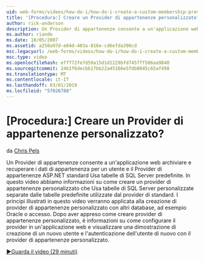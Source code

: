 ```yaml
---
uid: web-forms/videos/how-do-i/how-do-i-create-a-custom-membership-provider
title: '[Procedura:] Creare un Provider di appartenenze personalizzato? | Microsoft Docs'
author: rick-anderson
description: Un Provider di appartenenze consente a un'applicazione web archiviare e recuperare i dati di appartenenza per un utente e l'Usa Provider di appartenenze ASP.NET standard predefinire...
ms.author: riande
ms.date: 10/05/2007
ms.assetid: a250a97d-e04d-403a-816e-cd6efda396cd
msc.legacyurl: /web-forms/videos/how-do-i/how-do-i-create-a-custom-membership-provider
msc.type: video
ms.openlocfilehash: efff72fe7d59a15d1d1229bfd745fff506aa9840
ms.sourcegitcommit: 24b1f6decbb17bb22a45166e5fdb0845c65af498
ms.translationtype: MT
ms.contentlocale: it-IT
ms.lasthandoff: 03/01/2019
ms.locfileid: "57026788"
---
```

<a name="how-do-i-create-a-custom-membership-provider"></a>[Procedura:] Creare un Provider di appartenenze personalizzato?
====================
da [Chris Pels](https://twitter.com/chrispels)

Un Provider di appartenenze consente a un'applicazione web archiviare e recuperare i dati di appartenenza per un utente e il Provider di appartenenze ASP.NET standard Usa tabelle di SQL Server predefinite. In questo video abbiamo informazioni su come creare un provider di appartenenze personalizzato che Usa tabelle di SQL Server personalizzate separate dalle tabelle predefinite utilizzate dal provider di standard. I principi illustrati in questo video verranno applicata alla creazione di provider di appartenenze personalizzato con altri database, ad esempio Oracle o accesso. Dopo aver appreso come creare provider di appartenenze personalizzato, è informazioni su come configurare il provider in un'applicazione web e visualizzare una dimostrazione di creazione di un nuovo utente e l'autenticazione dell'utente di nuovo con il provider di appartenenze personalizzato.

[&#9654;Guarda il video (29 minuti)](https://channel9.msdn.com/Blogs/ASP-NET-Site-Videos/how-do-i-create-a-custom-membership-provider)
